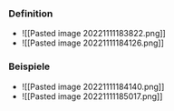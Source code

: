 ### Definition
+ ![[Pasted image 20221111183822.png]]
+ ![[Pasted image 20221111184126.png]]

### Beispiele
+ ![[Pasted image 20221111184140.png]]
+ ![[Pasted image 20221111185017.png]]